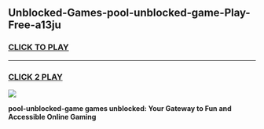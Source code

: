 
## Unblocked-Games-pool-unblocked-game-Play-Free-a13ju
<h3>
<a href="https://premium76.site?title=pool-unblocked-game&ref=09A">CLICK TO PLAY</a></h3>
<hr>

<h3>
<a href="https://premium76.site?title=pool-unblocked-game&ref=09A">CLICK 2 PLAY</a>
  
</h3>

<a href="https://premium76.site?title=pool-unblocked-game&ref=09A"><img src="https://clearcache.store/games.png"></a>


**pool-unblocked-game games unblocked: Your Gateway to Fun and Accessible Online Gaming**
